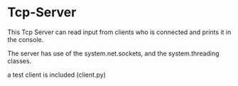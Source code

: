 # Tcp-Server

This Tcp Server can read input from clients who is connected and prints it in the console.

The server has use of the system.net.sockets, and the system.threading classes.

a test client is included (client.py)

